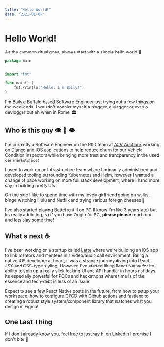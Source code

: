 ```yaml
---
title: "Hello World!"
date: "2021-01-07"
---
```


# Hello World!

As the common ritual goes, always start with a simple hello world 👋

```go
package main


import "fmt"

func main() {
    fmt.Println("Hello, I'm Baily!")
}
```

I'm Baily a Buffalo based Software Engineer just trying out a few things on the weekends. I wouldn't consier myself a blogger, a vlogger or even a devlogger but eh when in Rome. 🏛️

## Who is this guy 👁️ 👄 👁️

I'm currently a Software Engineer on the R&D team at [ACV Auctions](https://www.acvauctions.com/) working on Django and iOS applications to help reduce churn for our Vehicle Condition Inspectors while bringing more trust and trancparency in the used car marketplace!

I used to work on an Infrastructure team where I primarily administered and developed tooling surrounding Kubernetes and Helm, however I wanted a change of pace working on more full stack development, where I hand more say in building pretty UIs.

On the side I like to spend time with my lovely girlfriend going on walks, binge watching Hulu and Netflix and trying various foreign cheeses 🧀

I've also started playing Battefront II on PC (I know I'm like 3 years late) but its really addicting, so if you have Origin for PC, **please please** reach out and lets play some time!

## What's next ☕

I've been working on a startup called [Latte](https://grabalatte.io) where we're building an iOS app to link mentors and mentees in a video/audio call environment. Being a native iOS developer at heart, it was a strange journey diving into React, JSX and CSS-type styling. However, I've started liking React Native for its ability to spin up a really slick looking UI and API handler in hours not days. Its especially powerful for POCs and hackathons where time is of the essence and tech-debt is less of an issue.

Expect to see a few React Native posts in the future, from how to setup your workspace, how to configure CI/CD with Github actions and fastlane to creating a robust style system/component library that matches what you design in Figma!

## One Last Thing

If I don't already know you, feel free to just say hi on [Linkedin](https://www.linkedin.com/in/bailytroyer/) I promise I don't bite 😬
